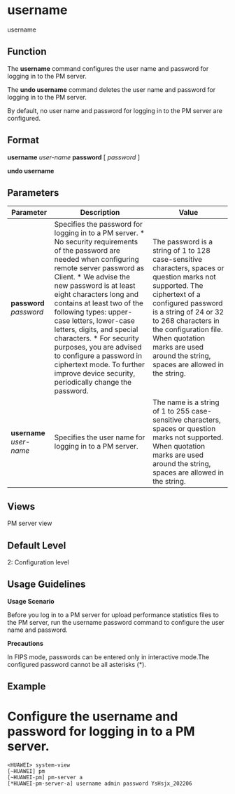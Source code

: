 username
========

username

Function
--------



The **username** command configures the user name and password for logging in to the PM server.

The **undo username** command deletes the user name and password for logging in to the PM server.



By default, no user name and password for logging in to the PM server are configured.


Format
------

**username** *user-name* **password** [ *password* ]

**undo username**


Parameters
----------

| Parameter | Description | Value |
| --- | --- | --- |
| **password** *password* | Specifies the password for logging in to a PM server.   * No security requirements of the password are needed when configuring remote server password as Client. * We advise the new password is at least eight characters long and contains at least two of the following types: upper-case letters, lower-case letters, digits, and special characters. * For security purposes, you are advised to configure a password in ciphertext mode. To further improve device security, periodically change the password. | The password is a string of 1 to 128 case-sensitive characters, spaces or question marks not supported. The ciphertext of a configured password is a string of 24 or 32 to 268 characters in the configuration file.  When quotation marks are used around the string, spaces are allowed in the string. |
| **username** *user-name* | Specifies the user name for logging in to a PM server. | The name is a string of 1 to 255 case-sensitive characters, spaces or question marks not supported.  When quotation marks are used around the string, spaces are allowed in the string. |



Views
-----

PM server view


Default Level
-------------

2: Configuration level


Usage Guidelines
----------------

**Usage Scenario**

Before you log in to a PM server for upload performance statistics files to the PM server, run the username password command to configure the user name and password.

**Precautions**



In FIPS mode, passwords can be entered only in interactive mode.The configured password cannot be all asterisks (\*).




Example
-------

# Configure the username and password for logging in to a PM server.
```
<HUAWEI> system-view
[~HUAWEI] pm
[~HUAWEI-pm] pm-server a
[*HUAWEI-pm-server-a] username admin password YsHsjx_202206

```